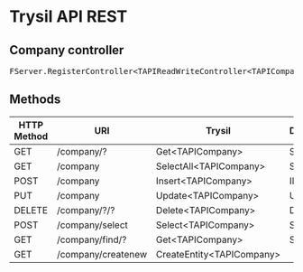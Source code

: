# Trysil API REST

## Company controller

<pre>
FServer.RegisterController&lt;TAPIReadWriteController&lt;TAPICompany&gt;&gt;('/company');
</pre>

## Methods

|HTTP Method|URI|Trysil|Database|LazyEntity|LazyList|
|-|-|-|-|-|-|
|GET|/company/?|Get&lt;TAPICompany&gt;|SELECT|Yes|Yes|
|GET|/company|SelectAll&lt;TAPICompany&gt;|SELECT|Yes|No|
|POST|/company|Insert&lt;TAPICompany&gt;|INSERT|||
|PUT|/company|Update&lt;TAPICompany&gt;|UPDATE|||
|DELETE|/company/?/?|Delete&lt;TAPICompany&gt;|DELETE|||
|POST|/company/select|Select&lt;TAPICompany&gt;|SELECT|Yes|No|
|GET|/company/find/?|Get&lt;TAPICompany&gt;|SELECT|No|No|
|GET|/company/createnew|CreateEntity&lt;TAPICompany&gt;||||
